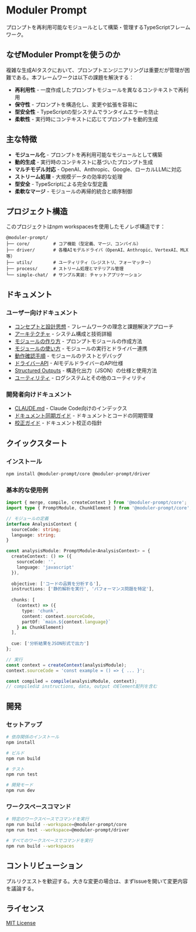 # Moduler Prompt

プロンプトを再利用可能なモジュールとして構築・管理するTypeScriptフレームワーク。

## なぜModuler Promptを使うのか

複雑な生成AIタスクにおいて、プロンプトエンジニアリングは重要だが管理が困難である。本フレームワークは以下の課題を解決する：

- **再利用性** - 一度作成したプロンプトモジュールを異なるコンテキストで再利用
- **保守性** - プロンプトを構造化し、変更や拡張を容易に
- **型安全性** - TypeScriptの型システムでランタイムエラーを防止
- **柔軟性** - 実行時にコンテキストに応じてプロンプトを動的生成

## 主な特徴

- **モジュール化** - プロンプトを再利用可能なモジュールとして構築
- **動的生成** - 実行時のコンテキストに基づいたプロンプト生成
- **マルチモデル対応** - OpenAI、Anthropic、Google、ローカルLLMに対応
- **ストリーム処理** - 大規模データの効率的な処理
- **型安全** - TypeScriptによる完全な型定義
- **柔軟なマージ** - モジュールの再帰的統合と順序制御

## プロジェクト構造

このプロジェクトはnpm workspacesを使用したモノレポ構造です：

```
@moduler-prompt/
├── core/         # コア機能（型定義、マージ、コンパイル）
├── driver/       # 各種AIモデルドライバ（OpenAI、Anthropic、VertexAI、MLX等）
├── utils/        # ユーティリティ（レジストリ、フォーマッター）
├── process/      # ストリーム処理とマテリアル管理
└── simple-chat/  # サンプル実装: チャットアプリケーション
```

## ドキュメント

### ユーザー向けドキュメント
- [コンセプトと設計思想](./docs/CONCEPTS.md) - フレームワークの理念と課題解決アプローチ
- [アーキテクチャ](./docs/ARCHITECTURE.md) - システム構成と技術詳細
- [モジュールの作り方](./docs/CREATING_MODULES.md) - プロンプトモジュールの作成方法
- [モジュールの使い方](./docs/USING_MODULES.md) - モジュールの実行とドライバー連携
- [動作確認手順](./docs/VERIFYING_MODULES.md) - モジュールのテストとデバッグ
- [ドライバーAPI](./docs/DRIVER_API.md) - AIモデルドライバーのAPI仕様
- [Structured Outputs](./docs/STRUCTURED_OUTPUTS.md) - 構造化出力（JSON）の仕様と使用方法
- [ユーティリティ](./docs/UTILITIES.md) - ログシステムとその他のユーティリティ

### 開発者向けドキュメント
- [CLAUDE.md](./CLAUDE.md) - Claude Code向けのインデックス
- [ドキュメント同期ガイド](./prompts/document-code-sync.md) - ドキュメントとコードの同期管理
- [校正ガイド](./prompts/DOCUMENT_PROOFREADING_GUIDE.md) - ドキュメント校正の指針

## クイックスタート

### インストール

```bash
npm install @moduler-prompt/core @moduler-prompt/driver
```

### 基本的な使用例

```typescript
import { merge, compile, createContext } from '@moduler-prompt/core';
import type { PromptModule, ChunkElement } from '@moduler-prompt/core';

// モジュールの定義
interface AnalysisContext {
  sourceCode: string;
  language: string;
}

const analysisModule: PromptModule<AnalysisContext> = {
  createContext: () => ({
    sourceCode: '',
    language: 'javascript'
  }),
  
  objective: ['コードの品質を分析する'],
  instructions: ['静的解析を実行', 'パフォーマンス問題を特定'],
  
  chunks: [
    (context) => ({
      type: 'chunk',
      content: context.sourceCode,
      partOf: `main.${context.language}`
    } as ChunkElement)
  ],
  
  cue: ['分析結果をJSON形式で出力']
};

// 実行
const context = createContext(analysisModule);
context.sourceCode = 'const example = () => { ... }';

const compiled = compile(analysisModule, context);
// compiledは instructions, data, output のElement配列を含む
```

## 開発

### セットアップ

```bash
# 依存関係のインストール
npm install

# ビルド
npm run build

# テスト
npm run test

# 開発モード
npm run dev
```

### ワークスペースコマンド

```bash
# 特定のワークスペースでコマンドを実行
npm run build --workspace=@moduler-prompt/core
npm run test --workspace=@moduler-prompt/driver

# すべてのワークスペースでコマンドを実行
npm run build --workspaces
```

## コントリビューション

プルリクエストを歓迎する。大きな変更の場合は、まずIssueを開いて変更内容を議論する。

## ライセンス

[MIT License](LICENSE)